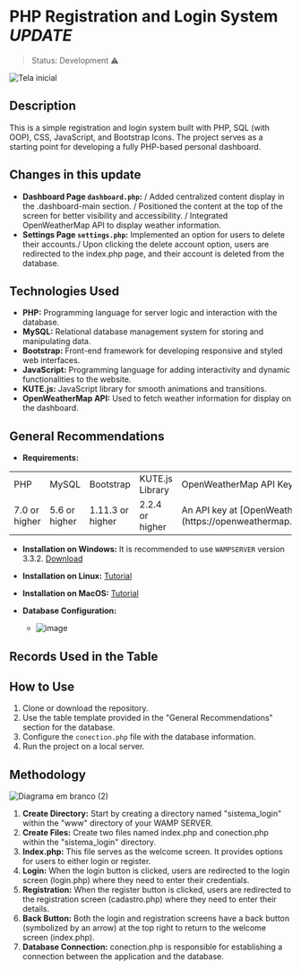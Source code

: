 # PHP Registration and Login System *UPDATE*

> Status: Development ⚠️

![Tela inicial](https://github.com/luis-domingues/PHP-login-system/assets/157630664/804327a0-4217-462c-9bc0-c983e7e60937)

## Description

This is a simple registration and login system built with PHP, SQL (with OOP), CSS, JavaScript, and Bootstrap Icons. The project serves as a starting point for developing a fully PHP-based personal dashboard.

## Changes in this update
- **Dashboard Page `dashboard.php`:**
/ Added centralized content display in the .dashboard-main section.
/ Positioned the content at the top of the screen for better visibility and accessibility.
/ Integrated OpenWeatherMap API to display weather information.
- **Settings Page `settings.php`:** Implemented an option for users to delete their accounts./
  Upon clicking the delete account option, users are redirected to the index.php page, and their account is deleted from the database.

## Technologies Used

- **PHP:** Programming language for server logic and interaction with the database.
- **MySQL:** Relational database management system for storing and manipulating data.
- **Bootstrap:** Front-end framework for developing responsive and styled web interfaces.
- **JavaScript:** Programming language for adding interactivity and dynamic functionalities to the website.
- **KUTE.js:** JavaScript library for smooth animations and transitions.
- **OpenWeatherMap API:** Used to fetch weather information for display on the dashboard.

## General Recommendations

- **Requirements:**
<table>
  <tr>
    <td>PHP</td>
    <td>MySQL</td>
    <td>Bootstrap</td>
    <td>KUTE.js Library</td>
    <td>OpenWeatherMap API Key</td>
  </tr>
  <tr>
    <td>7.0 or higher</td>
    <td>5.6 or higher</td>
    <td>1.11.3 or higher</td>
    <td>2.2.4 or higher</td>
    <td>An API key at [OpenWeatherMap](https://openweathermap.org/api)</td>
  </tr>
</table>

- **Installation on Windows:** It is recommended to use `WAMPSERVER` version 3.3.2. [Download]([link_to_download](https://www.wampserver.com/))
- **Installation on Linux:** [Tutorial](https://vitux.com/ubuntu-xampp/)
- **Installation on MacOS:** [Tutorial](https://medium.com/analytics-vidhya/download-and-install-xampp-on-mac-oshow-to-download-and-install-xampp-on-mac-os-97705974080d)

- **Database Configuration:**
  - ![image](https://github.com/luis-domingues/PHP-login-system/assets/157630664/1600ac8e-0a63-4941-9e83-055d7ade9988)

## Records Used in the Table

## How to Use

1. Clone or download the repository.
2. Use the table template provided in the "General Recommendations" section for the database.
3. Configure the `conection.php` file with the database information.
4. Run the project on a local server.

## Methodology

![Diagrama em branco (2)](https://github.com/luis-domingues/PHP-login-system/assets/157630664/2016d3af-9ac7-4a8b-85a8-8af72acca238)

1. **Create Directory:** Start by creating a directory named "sistema_login" within the "www" directory of your WAMP SERVER.
2. **Create Files:** Create two files named index.php and conection.php within the "sistema_login" directory.
3. **Index.php:** This file serves as the welcome screen. It provides options for users to either login or register.
4. **Login:** When the login button is clicked, users are redirected to the login screen (login.php) where they need to enter their credentials.
5. **Registration:** When the register button is clicked, users are redirected to the registration screen (cadastro.php) where they need to enter their details.
6. **Back Button:** Both the login and registration screens have a back button (symbolized by an arrow) at the top right to return to the welcome screen (index.php).
7. **Database Connection:** conection.php is responsible for establishing a connection between the application and the database.

